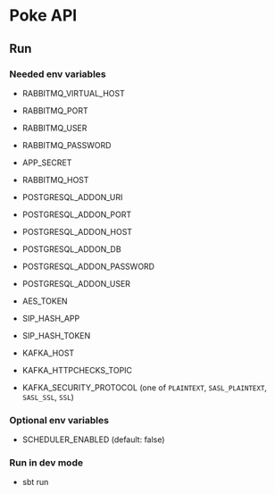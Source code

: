 # Poke API

## Run

### Needed env variables

 - RABBITMQ_VIRTUAL_HOST
 - RABBITMQ_PORT
 - RABBITMQ_USER
 - RABBITMQ_PASSWORD
 - APP_SECRET
 - RABBITMQ_HOST

 - POSTGRESQL_ADDON_URI
 - POSTGRESQL_ADDON_PORT
 - POSTGRESQL_ADDON_HOST
 - POSTGRESQL_ADDON_DB
 - POSTGRESQL_ADDON_PASSWORD
 - POSTGRESQL_ADDON_USER
 - AES_TOKEN
 - SIP_HASH_APP
 - SIP_HASH_TOKEN
 - KAFKA_HOST
 - KAFKA_HTTPCHECKS_TOPIC
 - KAFKA_SECURITY_PROTOCOL (one of `PLAINTEXT`, `SASL_PLAINTEXT`, `SASL_SSL`, `SSL`)

### Optional env variables

 - SCHEDULER_ENABLED (default: false)

### Run in dev mode

 - sbt run
